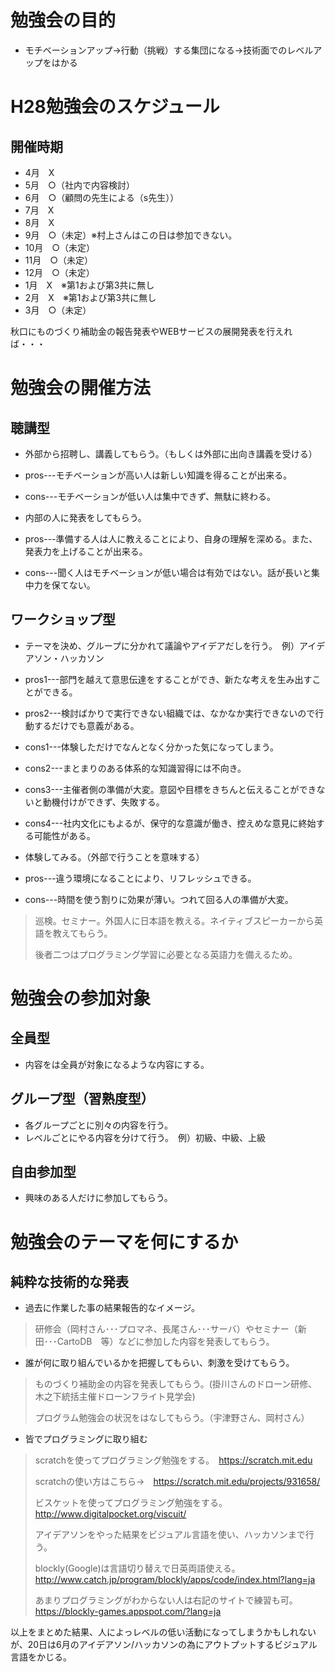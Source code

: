 # 勉強会の目的
* モチベーションアップ→行動（挑戦）する集団になる→技術面でのレベルアップをはかる

# H28勉強会のスケジュール

## 開催時期
* 4月　X
* 5月　○（社内で内容検討）
* 6月　○（顧問の先生による（s先生））
* 7月　X
* 8月　X
* 9月　○（未定）※村上さんはこの日は参加できない。
* 10月　○（未定）
* 11月　○（未定）
* 12月　○（未定）
* 1月　X　※第1および第3共に無し
* 2月　X　※第1および第3共に無し
* 3月　○（未定）

秋口にものづくり補助金の報告発表やWEBサービスの展開発表を行えれば・・・

# 勉強会の開催方法

## 聴講型
* 外部から招聘し、講義してもらう。（もしくは外部に出向き講義を受ける）
 * pros---モチベーションが高い人は新しい知識を得ることが出来る。
 * cons---モチベーションが低い人は集中できず、無駄に終わる。

* 内部の人に発表をしてもらう。
 * pros---準備する人は人に教えることにより、自身の理解を深める。また、発表力を上げることが出来る。
 * cons---聞く人はモチベーションが低い場合は有効ではない。話が長いと集中力を保てない。

## ワークショップ型
* テーマを決め、グループに分かれて議論やアイデアだしを行う。　例）アイデアソン・ハッカソン
 * pros1---部門を越えて意思伝達をすることができ、新たな考えを生み出すことができる。
 * pros2---検討ばかりで実行できない組織では、なかなか実行できないので行動するだけでも意義がある。
 * cons1---体験しただけでなんとなく分かった気になってしまう。
 * cons2---まとまりのある体系的な知識習得には不向き。
 * cons3---主催者側の準備が大変。意図や目標をきちんと伝えることができないと動機付けができず、失敗する。
 * cons4---社内文化にもよるが、保守的な意識が働き、控えめな意見に終始する可能性がある。

* 体験してみる。（外部で行うことを意味する）
 * pros---違う環境になることにより、リフレッシュできる。
 * cons---時間を使う割りに効果が薄い。つれて回る人の準備が大変。

  > 巡検。セミナー。外国人に日本語を教える。ネイティブスピーカーから英語を教えてもらう。
  >
  > 後者二つはプログラミング学習に必要となる英語力を備えるため。

# 勉強会の参加対象

## 全員型
* 内容をは全員が対象になるような内容にする。

## グループ型（習熟度型）
* 各グループごとに別々の内容を行う。
* レベルごとにやる内容を分けて行う。　例）初級、中級、上級

## 自由参加型
* 興味のある人だけに参加してもらう。

# 勉強会のテーマを何にするか

## 純粋な技術的な発表
- 過去に作業した事の結果報告的なイメージ。

 > 研修会（岡村さん･･･プロマネ、長尾さん･･･サーバ）やセミナー（新田･･･CartoDB　等）などに参加した内容を発表してもらう。

- 誰が何に取り組んでいるかを把握してもらい、刺激を受けてもらう。

 > ものづくり補助金の内容を発表してもらう。(掛川さんのドローン研修、木之下統括主催ドローンフライト見学会)
 >
 > プログラム勉強会の状況をはなしてもらう。（宇津野さん、岡村さん）

- 皆でプログラミングに取り組む

 > scratchを使ってプログラミング勉強をする。　https://scratch.mit.edu
 >
 > scratchの使い方はこちら→　https://scratch.mit.edu/projects/931658/
 >
 > ビスケットを使ってプログラミング勉強をする。　http://www.digitalpocket.org/viscuit/
 >
 > アイデアソンをやった結果をビジュアル言語を使い、ハッカソンまで行う。
 >
 > blockly(Google)は言語切り替えで日英両語使える。　http://www.catch.jp/program/blockly/apps/code/index.html?lang=ja
 >
 > あまりプログラミングがわからない人は右記のサイトで練習も可。　https://blockly-games.appspot.com/?lang=ja
 >

以上をまとめた結果、人によっレベルの低い活動になってしまうかもしれないが、20日は6月のアイデアソン/ハッカソンの為にアウトプットするビジュアル言語をかじる。
